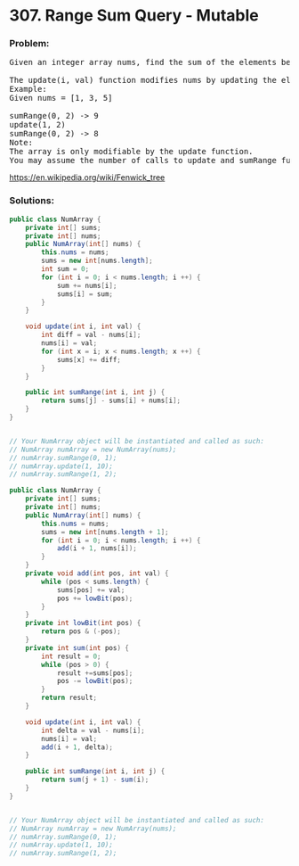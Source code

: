# 307. Range Sum Query - Mutable

### Problem:

<pre>
Given an integer array nums, find the sum of the elements between indices i and j (i ≤ j), inclusive.

The update(i, val) function modifies nums by updating the element at index i to val.
Example:
Given nums = [1, 3, 5]

sumRange(0, 2) -> 9
update(1, 2)
sumRange(0, 2) -> 8
Note:
The array is only modifiable by the update function.
You may assume the number of calls to update and sumRange function is distributed evenly.
</pre>

https://en.wikipedia.org/wiki/Fenwick_tree

### Solutions:

```java
public class NumArray {
    private int[] sums;
    private int[] nums;
    public NumArray(int[] nums) {
        this.nums = nums;
        sums = new int[nums.length];
        int sum = 0;
        for (int i = 0; i < nums.length; i ++) {
            sum += nums[i];
            sums[i] = sum;
        }
    }

    void update(int i, int val) {
        int diff = val - nums[i];
        nums[i] = val;
        for (int x = i; x < nums.length; x ++) {
            sums[x] += diff;
        }
    }

    public int sumRange(int i, int j) {
        return sums[j] - sums[i] + nums[i];
    }
}


// Your NumArray object will be instantiated and called as such:
// NumArray numArray = new NumArray(nums);
// numArray.sumRange(0, 1);
// numArray.update(1, 10);
// numArray.sumRange(1, 2);
```

```java
public class NumArray {
    private int[] sums;
    private int[] nums;
    public NumArray(int[] nums) {
        this.nums = nums;
        sums = new int[nums.length + 1];
        for (int i = 0; i < nums.length; i ++) {
            add(i + 1, nums[i]);
        }
    }
    private void add(int pos, int val) {
        while (pos < sums.length) {
            sums[pos] += val;
            pos += lowBit(pos);
        }
    }
    private int lowBit(int pos) {
        return pos & (-pos);
    }
    private int sum(int pos) {
        int result = 0;
        while (pos > 0) {
            result +=sums[pos];
            pos -= lowBit(pos);
        }
        return result;
    }

    void update(int i, int val) {
        int delta = val - nums[i];
        nums[i] = val;
        add(i + 1, delta);
    }

    public int sumRange(int i, int j) {
        return sum(j + 1) - sum(i);
    }
}


// Your NumArray object will be instantiated and called as such:
// NumArray numArray = new NumArray(nums);
// numArray.sumRange(0, 1);
// numArray.update(1, 10);
// numArray.sumRange(1, 2);
```